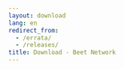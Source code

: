 ```yaml
---
layout: download
lang: en
redirect_from:
  - /errata/
  - /releases/
title: Download - Beet Network
---
```

